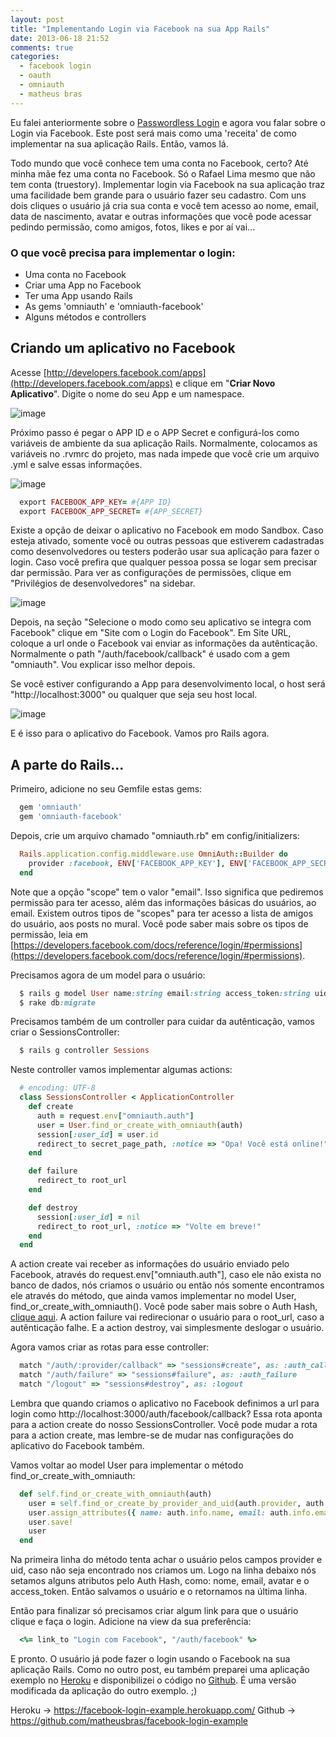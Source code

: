```yaml
---
layout: post
title: "Implementando Login via Facebook na sua App Rails"
date: 2013-06-18 21:52
comments: true
categories:
  - facebook login
  - oauth
  - omniauth
  - matheus bras
---
```


Eu falei anteriormente sobre o [Passwordless Login](http://helabs.com.br/blog/2013/04/11/passwordless-login/) e agora vou falar sobre o Login via Facebook. Este post será mais como uma 'receita' de como implementar na sua aplicação Rails. Então, vamos lá.

<!--more-->

Todo mundo que você conhece tem uma conta no Facebook, certo? Até minha mãe fez uma conta no Facebook. Só o Rafael Lima mesmo que não tem conta (truestory). Implementar login via Facebook na sua aplicação traz uma facilidade bem grande para o usuário fazer seu cadastro. Com uns dois cliques o usuário já cria sua conta e você tem acesso ao nome, email, data de nascimento, avatar e outras informações que você pode acessar pedindo permissão, como amigos, fotos, likes e por aí vai...

### O que você precisa para implementar o login:
- Uma conta no Facebook
- Criar uma App no Facebook
- Ter uma App usando Rails
- As gems 'omniauth' e 'omniauth-facebook'
- Alguns métodos e controllers

## Criando um aplicativo no Facebook

Acesse [http://developers.facebook.com/apps](http://developers.facebook.com/apps) e clique em "**Criar Novo Aplicativo**". Digite o nome do seu App e um namespace.

![image](/images/posts/facebook-login/img0.png)

Próximo passo é pegar o APP ID e o APP Secret e configurá-los como variáveis de ambiente da sua aplicação Rails. Normalmente, colocamos as variáveis no .rvmrc do projeto, mas nada impede que você crie um arquivo .yml e salve essas informações.

![image](/images/posts/facebook-login/img1.png)

```ruby
  export FACEBOOK_APP_KEY= #{APP ID}
  export FACEBOOK_APP_SECRET= #{APP_SECRET}
```

Existe a opção de deixar o aplicativo no Facebook em modo Sandbox. Caso esteja ativado, somente você ou outras pessoas que estiverem cadastradas como desenvolvedores ou testers poderão usar sua aplicação para fazer o login. Caso você prefira que qualquer pessoa possa se logar sem precisar dar permissão. Para ver as configurações de permissões, clique em "Privilégios de desenvolvedores" na sidebar.

![image](/images/posts/facebook-login/img2.png)

Depois, na seção "Selecione o modo como seu aplicativo se integra com Facebook" clique em "Site com o Login do Facebook". Em Site URL, coloque a url onde o Facebook vai enviar as informações da autênticação. Normalmente o path "/auth/facebook/callback" é usado com a gem "omniauth". Vou explicar isso melhor depois.

Se você estiver configurando a App para desenvolvimento local, o host será "http://localhost:3000" ou qualquer que seja seu host local.

![image](/images/posts/facebook-login/img4.png)

E é isso para o aplicativo do Facebook. Vamos pro Rails agora.

## A parte do Rails...

Primeiro, adicione no seu Gemfile estas gems:

```ruby
  gem 'omniauth'
  gem 'omniauth-facebook'
```

Depois, crie um arquivo chamado "omniauth.rb" em config/initializers:

```ruby
  Rails.application.config.middleware.use OmniAuth::Builder do
    provider :facebook, ENV['FACEBOOK_APP_KEY'], ENV['FACEBOOK_APP_SECRET'], :scope => "email"
  end
```

Note que a opção "scope" tem o valor "email". Isso significa que pediremos permissão para ter acesso, além das informações básicas do usuários, ao email. Existem outros tipos de "scopes" para ter acesso a lista de amigos do usuário, aos posts no mural. Você pode saber mais sobre os tipos de permissão, leia em [https://developers.facebook.com/docs/reference/login/#permissions](https://developers.facebook.com/docs/reference/login/#permissions).

Precisamos agora de um model para o usuário:

```ruby
  $ rails g model User name:string email:string access_token:string uid:string photo_url:string provider:string
  $ rake db:migrate
```

Precisamos também de um controller para cuidar da autênticação, vamos criar o SessionsController:

```ruby
  $ rails g controller Sessions
```

Neste controller vamos implementar algumas actions:

```ruby
  # encoding: UTF-8
  class SessionsController < ApplicationController
    def create
      auth = request.env["omniauth.auth"]
      user = User.find_or_create_with_omniauth(auth)
      session[:user_id] = user.id
      redirect_to secret_page_path, :notice => "Opa! Você está online!"
    end

    def failure
      redirect_to root_url
    end

    def destroy
      session[:user_id] = nil
      redirect_to root_url, :notice => "Volte em breve!"
    end
  end
```

A action create vai receber as informações do usuário enviado pelo Facebook, através do request.env["omniauth.auth"], caso ele não exista no banco de dados, nós criamos o usuário ou então nós somente encontramos ele através do método, que ainda vamos implementar no model User, find_or_create_with_omniauth(). Você pode saber mais sobre o Auth Hash, [clique aqui](https://github.com/mkdynamic/omniauth-facebook#auth-hash). A action failure vai redirecionar o usuário para o root_url, caso a autênticação falhe. E a action destroy, vai simplesmente deslogar o usuário.

Agora vamos criar as rotas para esse controller:

```ruby
  match "/auth/:provider/callback" => "sessions#create", as: :auth_callback
  match "/auth/failure" => "sessions#failure", as: :auth_failure
  match "/logout" => "sessions#destroy", as: :logout
```

Lembra que quando criamos o aplicativo no Facebook definimos a url para login como http://localhost:3000/auth/facebook/callback? Essa rota aponta para a action create do nosso SessionsController. Você pode mudar a rota para a action create, mas lembre-se de mudar nas configurações do aplicativo do Facebook também.

Vamos voltar ao model User para implementar o método find_or_create_with_omniauth:

```ruby
  def self.find_or_create_with_omniauth(auth)
    user = self.find_or_create_by_provider_and_uid(auth.provider, auth.uid)
    user.assign_attributes({ name: auth.info.name, email: auth.info.email, photo_url: auth.info.image, access_token: auth.credentials.token })
    user.save!
    user
  end
```

Na primeira linha do método tenta achar o usuário pelos campos provider e uid, caso não seja encontrado nos criamos um. Logo na linha debaixo nós setamos alguns atributos pelo Auth Hash, como: nome, email, avatar e o access_token. Então salvamos o usuário e o retornamos na última linha.

Então para finalizar só precisamos criar algum link para que o usuário clique e faça o login. Adicione na view da sua preferência:

```ruby
  <%= link_to "Login com Facebook", "/auth/facebook" %>
```

E pronto. O usuário já pode fazer o login usando o Facebook na sua aplicação Rails. Como no outro post, eu também preparei uma aplicação exemplo no [Heroku](https://facebook-login-example.herokuapp.com/) e disponibilizei o código no [Github](https://github.com/matheusbras/facebook-login-example). É uma versão modificada da aplicação do outro exemplo. ;)

Heroku -> https://facebook-login-example.herokuapp.com/
Github -> https://github.com/matheusbras/facebook-login-example

